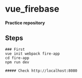 # vue_firebase
#### Practice repository

## Steps
```
### First
vue init webpack fire-app
cd fire-app
npm run dev

##### Check http://localhost:8080
```
